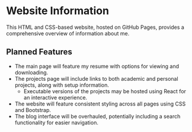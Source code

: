 # Website Information
This HTML and CSS-based website, hosted on GitHub Pages, provides a comprehensive overview of information about me.

## Planned Features
* The main page will feature my resume with options for viewing and downloading.
* The projects page will include links to both academic and personal projects, along with setup information.
    * Executable versions of the projects may be hosted using React for an interactive experience.
* The website will feature consistent styling across all pages using CSS and Bootstrap.
* The blog interface will be overhauled, potentially including a search functionality for easier navigation.